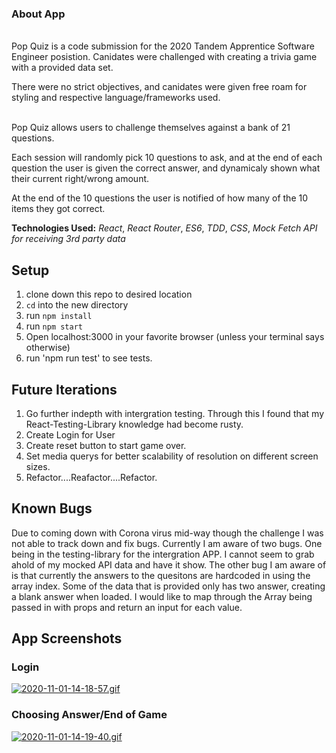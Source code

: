 ### About App
<br>
Pop Quiz is a code submission for the 2020 Tandem Apprentice Software Engineer posistion. Canidates were challenged with creating a trivia game with a provided data set. 
<br>

There were no strict objectives, and canidates were given free roam for styling and respective language/frameworks used.  
<br>

Pop Quiz allows users to challenge themselves against a bank of 21 questions. 
<br>

Each session will randomly pick 10 questions to ask, and at the end of each question the user is given the correct answer, and dynamicaly shown what their current right/wrong amount. 
<br>

At the end of the 10 questions the user is notified of how many of the 10 items they got correct.  

**Technologies Used:**
*React*, *React Router*, *ES6*, *TDD*, *CSS*, *Mock Fetch API for receiving 3rd party data*


## Setup
1. clone down this repo to desired location
2. `cd` into the new directory
3. run `npm install`
4. run `npm start`
5. Open localhost:3000 in your favorite browser (unless your terminal says otherwise)
6. run 'npm run test' to see tests.


## Future Iterations
1. Go further indepth with intergration testing. Through this I found that my React-Testing-Library knowledge had become rusty. 
2. Create Login for User
3. Create reset button to start game over. 
4. Set media querys for better scalability of resolution on different screen sizes. 
2. Refactor....Reafactor....Refactor.

## Known Bugs
Due to coming down with Corona virus mid-way though the challenge I was not able to track down and fix bugs. 
Currently I am aware of two bugs. One being in the testing-library for the intergration APP. I cannot seem to grab ahold of my mocked API data and have it show. 
The other bug I am aware of is that currently the answers to the quesitons are hardcoded in using the array index. Some of the data that is provided only has two answer, creating a blank answer when loaded. I would like to map through the Array being passed in with props and return an input for each value. 

## App Screenshots
### Login
[![2020-11-01-14-18-57.gif](https://i.postimg.cc/3NHSh1G9/2020-11-01-14-18-57.gif)](https://postimg.cc/5YnqqwnF)

### Choosing Answer/End of Game
[![2020-11-01-14-19-40.gif](https://i.postimg.cc/1zkM0BvP/2020-11-01-14-19-40.gif)](https://postimg.cc/Y4x1M6cy)
